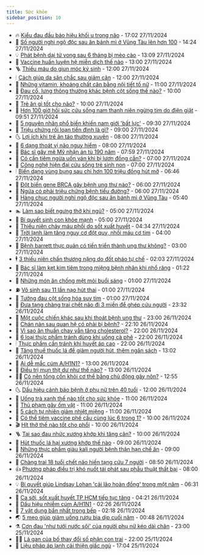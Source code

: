 ```yaml
---
title: Sức khỏe
sidebar_position: 10
---
```


<!-- vnexpress-suc-khoe:START -->
- 🔥 [Kiểu đau đầu báo hiệu khối u trong não](https://vnexpress.net/kieu-dau-dau-bao-hieu-khoi-u-trong-nao-4820748.html) - 17:02 27/11/2024
- 🥰 [Số người nghi ngộ độc sau ăn bánh mì ở Vũng Tàu lên hơn 100](https://vnexpress.net/vu-ngo-doc-banh-mi-co-ba-ben-dinh-4821183.html) - 14:24 27/11/2024
- 💡 [Phát bệnh dại tử vong sau 6 tháng bị mèo cào](https://vnexpress.net/phat-benh-dai-tu-vong-sau-6-thang-bi-meo-cao-4821110.html) - 13:09 27/11/2024
- 🤗 [Vaccine huấn luyện hệ miễn dịch thế nào](https://vnexpress.net/vaccine-huan-luyen-he-mien-dich-the-nao-4821146.html) - 13:00 27/11/2024
- 🪜 [Thiếu máu do giun móc ký sinh](https://vnexpress.net/thieu-mau-do-giun-moc-ky-sinh-4820733.html) - 12:00 27/11/2024
- 🕯 [Cách giúp da săn chắc sau giảm cân](https://vnexpress.net/cach-giup-da-san-chac-sau-giam-can-4820963.html) - 12:00 27/11/2024
- 🤭 [Những vitamin, khoáng chất cân bằng nội tiết tố nữ](https://vnexpress.net/nhung-vitamin-khoang-chat-can-bang-noi-tiet-to-nu-4820930.html) - 11:00 27/11/2024
- 👀 [Đau cổ, lưng thông thường khác bệnh cột sống thế nào?](https://vnexpress.net/dau-co-lung-thong-thuong-khac-benh-cot-song-the-nao-4821089.html) - 10:00 27/11/2024
- 🌋 [Trẻ ăn gì tốt cho não?](https://vnexpress.net/tre-an-gi-tot-cho-nao-4821080.html) - 10:00 27/11/2024
- 🫶 [Hơn 100 giờ hồi sức cứu sống nam thanh niên ngừng tim do điện giật](https://vnexpress.net/hon-100-gio-hoi-suc-cuu-song-nam-thanh-nien-ngung-tim-do-dien-giat-4820990.html) - 09:51 27/11/2024
- 🦆 [5 nguyên nhân phổ biến khiến nam giới &#39;bất lực&#39;](https://vnexpress.net/5-nguyen-nhan-pho-bien-khien-nam-gioi-bat-luc-4820870.html) - 09:30 27/11/2024
- 🚀 [Triệu chứng rối loạn tiền đình là gì?](https://vnexpress.net/trieu-chung-roi-loan-tien-dinh-la-gi-4821035.html) - 09:00 27/11/2024
- 🌜 [Lợi ích khi trẻ ăn táo thường xuyên](https://vnexpress.net/loi-ich-khi-tre-an-tao-thuong-xuyen-4820941.html) - 08:00 27/11/2024
- 🧰 [6 dạng thoát vị não nguy hiểm](https://vnexpress.net/6-dang-thoat-vi-nao-nguy-hiem-4820854.html) - 08:00 27/11/2024
- 💫 [Bác sĩ gây mê Mỹ nhận án tù 190 năm](https://vnexpress.net/bac-si-gay-me-my-nhan-an-tu-190-nam-4820949.html) - 07:59 27/11/2024
- 🌝 [Có cần tiêm ngừa uốn ván khi bị lươn đồng cắn?](https://vnexpress.net/co-can-tiem-ngua-uon-van-khi-bi-luon-dong-can-4820958.html) - 07:00 27/11/2024
- 🗽 [Công nghệ hiện đại cứu sống trẻ sinh non](https://vnexpress.net/cong-nghe-hien-dai-cuu-song-tre-sinh-non-4820876.html) - 07:00 27/11/2024
- 🕯 [Biến dạng vùng bụng sau chi hơn 100 triệu đồng hút mỡ](https://vnexpress.net/bien-dang-vung-bung-sau-chi-hon-100-trieu-dong-hut-mo-4820969.html) - 06:46 27/11/2024
- 🦅 [Đột biến gene BRCA gây bệnh ung thư nào?](https://vnexpress.net/dot-bien-gene-brca-gay-benh-ung-thu-nao-4820882.html) - 06:00 27/11/2024
- 🦆 [Ngứa có phải triệu chứng bệnh tiểu đường?](https://vnexpress.net/ngua-co-phai-trieu-chung-benh-tieu-duong-4820860.html) - 06:00 27/11/2024
- 🎊 [Hàng chục người nghi ngộ độc sau ăn bánh mì ở Vũng Tàu](https://vnexpress.net/ngo-doc-banh-mi-co-ba-vung-tau-4820965.html) - 05:40 27/11/2024
- 🏊 [Làm sao biết ngưng thở khi ngủ?](https://vnexpress.net/lam-sao-biet-ngung-tho-khi-ngu-4820899.html) - 05:00 27/11/2024
- 📝 [Bí quyết sinh con khỏe mạnh](https://vnexpress.net/bi-quyet-sinh-con-khoe-manh-4820612.html) - 05:00 27/11/2024
- 💯 [Thiếu niên chảy máu phổi do sốt xuất huyết](https://vnexpress.net/thieu-nien-chay-mau-phoi-do-sot-xuat-huyet-4819744.html) - 04:34 27/11/2024
- 🌊 [Trời lạnh làm tăng nguy cơ đột quỵ, nhồi máu cơ tim](https://vnexpress.net/troi-lanh-lam-tang-nguy-co-dot-quy-nhoi-mau-co-tim-4820901.html) - 04:00 27/11/2024
- 🚀 [Bệnh barrett thực quản có tiến triển thành ung thư không?](https://vnexpress.net/benh-barrett-thuc-quan-co-tien-trien-thanh-ung-thu-khong-4820761.html) - 03:00 27/11/2024
- 🕴 [3 thiếu niên chấn thương nặng do đốt pháo tự chế](https://vnexpress.net/3-thieu-nien-chan-thuong-nang-do-dot-phao-tu-che-4820804.html) - 02:03 27/11/2024
- 🗽 [Bác sĩ làm kẹt kim tiêm trong miệng bệnh nhân khi nhổ răng](https://vnexpress.net/bac-si-lam-ket-kim-tiem-trong-mieng-benh-nhan-khi-nho-rang-4820749.html) - 01:22 27/11/2024
- 🎡 [Những món ăn chống mệt mỏi buổi sáng](https://vnexpress.net/nhung-mon-an-chong-met-moi-buoi-sang-4820779.html) - 01:00 27/11/2024
- ⛽️ [Vô sinh sau 11 lần nạo hút thai](https://vnexpress.net/vo-sinh-sau-11-lan-nao-hut-thai-4820670.html) - 01:00 27/11/2024
- 🦆 [Tưởng đau cột sống hóa suy tim](https://vnexpress.net/tuong-dau-cot-song-hoa-suy-tim-4820602.html) - 01:00 27/11/2024
- 🤩 [Đưa tạng chàng trai chết não đi 3 miền để ghép cứu người](https://vnexpress.net/qua-trinh-hien-tang-cuu-nguoi-khap-3-mien-cua-chang-trai-chet-nao-4820702.html) - 23:32 26/11/2024
- 🦒 [Một cuộc chiến khác sau khi thoát bệnh ung thư](https://vnexpress.net/mot-cuoc-chien-khac-sau-khi-thoat-benh-ung-thu-4816351.html) - 23:00 26/11/2024
- 💫 [Chán nản sau quan hệ có phải bị bệnh?](https://vnexpress.net/chan-nan-sau-quan-he-co-phai-bi-benh-4820046.html) - 22:10 26/11/2024
- 🐘 [Vì sao ăn thuần chay vẫn tăng cholesterol?](https://vnexpress.net/vi-sao-an-thuan-chay-van-tang-cholesterol-4820245.html) - 22:00 26/11/2024
- 🚀 [6 loại thực phẩm tránh dùng khi uống cà phê](https://vnexpress.net/6-loai-thuc-pham-tranh-dung-khi-uong-ca-phe-4818935.html) - 22:00 26/11/2024
- 🕯 [Thực phẩm cần tránh khi huyết áp cao](https://vnexpress.net/thuc-pham-can-tranh-khi-huyet-ap-cao-4818934.html) - 22:00 26/11/2024
- 🦏 [Tăng thuế thuốc lá để giảm người hút, thêm ngân sách](https://vnexpress.net/tang-thue-thuoc-la-de-giam-nguoi-hut-them-ngan-sach-4820693.html) - 13:02 26/11/2024
- 🦄 [Ai dễ mắc cúm A/H1N1?](https://vnexpress.net/ai-de-mac-cum-a-h1n1-4820691.html) - 13:00 26/11/2024
- 🦒 [Điều trị mụn thịt dư như thế nào?](https://vnexpress.net/dieu-tri-mun-thit-du-nhu-the-nao-4820630.html) - 13:00 26/11/2024
- 👨‍🏫 [Có nên tống cồn khỏi cơ thể bằng chủ động gây nôn?](https://vnexpress.net/co-nen-tong-con-khoi-co-the-bang-chu-dong-gay-non-4820372.html) - 12:55 26/11/2024
- 🌜 [Dấu hiệu cảnh báo bệnh ở phụ nữ trên 40 tuổi](https://vnexpress.net/dau-hieu-canh-bao-benh-o-phu-nu-tren-40-tuoi-4820481.html) - 12:00 26/11/2024
- 🚀 [Uống trà xanh thế nào tốt cho sức khỏe](https://vnexpress.net/uong-tra-xanh-the-nao-tot-cho-suc-khoe-4820458.html) - 11:00 26/11/2024
- 💃 [Thủ phạm gây ốm vặt](https://vnexpress.net/thu-pham-gay-om-vat-4820419.html) - 11:00 26/11/2024
- 💯 [5 cách tự nhiên giảm nhiệt miệng](https://vnexpress.net/5-cach-tu-nhien-giam-nhiet-mieng-4819997.html) - 11:00 26/11/2024
- 🤔 [Có thể tiêm vaccine phế cầu cùng lúc 6 trong 1?](https://vnexpress.net/co-the-tiem-vaccine-phe-cau-cung-luc-6-trong-1-4820653.html) - 10:00 26/11/2024
- 🎬 [Hít thở thế nào tốt cho phổi](https://vnexpress.net/hit-tho-the-nao-tot-cho-phoi-4820575.html) - 10:00 26/11/2024
- 🪜 [Tại sao đau nhức xương khớp khi tăng cân?](https://vnexpress.net/tai-sao-dau-nhuc-xuong-khop-khi-tang-can-4820533.html) - 10:00 26/11/2024
- 🦣 [Hút thuốc lá hại xương khớp thế nào](https://vnexpress.net/hut-thuoc-la-hai-xuong-khop-the-nao-4820456.html) - 09:00 26/11/2024
- 🧐 [Những thực phẩm giàu kali người bệnh thận hạn chế ăn](https://vnexpress.net/nhung-thuc-pham-giau-kali-nguoi-benh-than-han-che-an-4820098.html) - 09:00 26/11/2024
- 🤡 [Chàng trai 18 tuổi chết não hiến tạng cứu 7 người](https://vnexpress.net/chang-trai-18-tuoi-chet-nao-hien-tang-cuu-7-nguoi-4820531.html) - 08:50 26/11/2024
- 👍 [Phương pháp điều trị khó nuốt tái phát sau phẫu thuật thất bại](https://vnexpress.net/phuong-phap-dieu-tri-kho-nuot-tai-phat-sau-phau-thuat-that-bai-4820510.html) - 08:00 26/11/2024
- 💡 [Bí quyết giúp Lindsay Lohan &#39;cải lão hoàn đồng&#39; trong một năm](https://vnexpress.net/bi-quyet-giup-lindsay-lohan-cai-lao-hoan-dong-trong-mot-nam-4820519.html) - 06:31 26/11/2024
- 💯 [Ca sởi, sốt xuất huyết TP HCM tiếp tục tăng](https://vnexpress.net/ca-soi-sot-xuat-huyet-tp-hcm-tiep-tuc-tang-4820429.html) - 04:21 26/11/2024
- 🧠 [Dấu hiệu nhiễm cúm A/H1N1](https://vnexpress.net/dau-hieu-nhiem-cum-a-h1n1-4820356.html) - 02:26 26/11/2024
- 🎡 [7 vật dụng bẩn nhất trong bếp](https://vnexpress.net/7-vat-dung-ban-nhat-trong-bep-4818919.html) - 02:18 26/11/2024
- 🌏 [5 mẹo giúp giảm uống rượu bia dịp cuối năm](https://vnexpress.net/5-meo-giup-giam-uong-ruou-bia-dip-cuoi-nam-4820293.html) - 00:48 26/11/2024
- ⚗️ [Cơn đau &#39;như tưới nước sôi&#39; của người phụ nữ kéo dài chân](https://vnexpress.net/con-dau-nhu-tuoi-nuoc-soi-cua-nguoi-phu-nu-keo-dai-chan-4819938.html) - 23:00 25/11/2024
- 👨‍🏫 [Lá gan của bố thay đổi số phận con trai](https://vnexpress.net/la-gan-cua-bo-thay-doi-so-phan-con-trai-4818528.html) - 22:00 25/11/2024
- 🤖 [Liệu pháp áp lạnh cải thiện giấc ngủ](https://vnexpress.net/lieu-phap-ap-lanh-cai-thien-giac-ngu-4819807.html) - 17:04 25/11/2024<!-- vnexpress-suc-khoe:END -->
